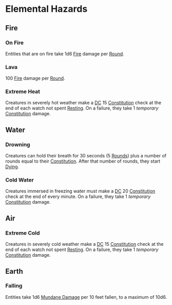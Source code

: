 # Elemental Hazards

## Fire

### On Fire

Entities that are on fire take 1d6 [Fire](../Combat/Damage%20Types/Fire.md) damage per [Round](../Core%20Procedures/Round.md).

### Lava

100 [Fire](../Combat/Damage%20Types/Fire.md) damage per [Round](../Core%20Procedures/Round.md).

### Extreme Heat

Creatures in severely hot weather make a [DC](../Core%20Procedures/DC.md) 15 [Constitution](../../Player%20Characters/Abilities/Constitution.md) check at the end of each watch not spent [Resting](../Exploration/Resting.md). On a failure, they take 1 *temporary* [Constitution](../../Player%20Characters/Abilities/Constitution.md) damage.

## Water

### Drowning

Creatures can hold their breath for 30 seconds (5 [Rounds](../Core%20Procedures/Round.md)) plus a number of rounds equal to their [Constitution](../../Player%20Characters/Abilities/Constitution.md). After that number of rounds, they start [Dying](../Conditions/Dying.md).

### Cold Water

Creatures immersed in freezing water must make a [DC](../Core%20Procedures/DC.md) 20 [Constitution](../../Player%20Characters/Abilities/Constitution.md) check at the end of every minute. On a failure, they take 1 *temporary* [Constitution](../../Player%20Characters/Abilities/Constitution.md) damage.

## Air

### Extreme Cold

Creatures in severely cold weather make a [DC](../Core%20Procedures/DC.md) 15 [Constitution](../../Player%20Characters/Abilities/Constitution.md) check at the end of each watch not spent [Resting](../Exploration/Resting.md). On a failure, they take 1 *temporary* [Constitution](../../Player%20Characters/Abilities/Constitution.md) damage.

## Earth

### Falling

Entities take 1d6 [Mundane Damage](../Combat/Damage%20Types/Mundane%20Damage.md) per 10 feet fallen, to a maximum of 10d6.
